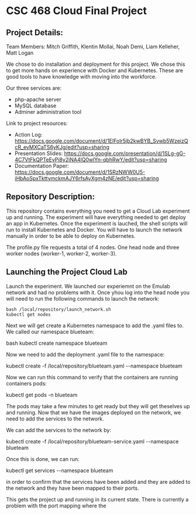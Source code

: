 # CSC 468 Cloud Final Project

## Project Details:
Team Members: Mitch Griffith, Klentin Mollai, Noah Demi, Liam Kelleher, Matt Logan

We chose to do installation and deployment for this project.  We chose this to get more hands on experience with Docker and Kubernetes.  These are good tools to have knowledge with moving into the workforce.  

Our three services are:
* php-apache server
* MySQL database
* Adminer administration tool

Link to project resources:
* Action Log: https://docs.google.com/document/d/1ElFoIr5jb2kwBYB_Svwb5WzeizQcR_evMXCaTS6yKJg/edit?usp=sharing
* Presentation Slides: https://docs.google.com/presentation/d/1SLg-gG-4C7VtFkQPTeEyPi8y2jNA4lQ0wlYn-qbhRwY/edit?usp=sharing
* Documentation Paper: https://docs.google.com/document/d/1SRzNWW0U5-iHbAoSpxTkttymckmAJY6rfsAyXgm4zNE/edit?usp=sharing

## Repository Description:

This repository contains everything you need to get a Cloud Lab experiment up and running.  The experiment will have everything needed to get deploy an app in Kubernetes.  Once the experiment is lauched, the shell scripts will run to install Kubernetes and Docker.  You will have to launch the network manually in order to be able to deploy on Kubernetes.  

The profile.py file requests a total of 4 nodes.  One head node and three worker nodes (worker-1, worker-2, worker-3).  

## Launching the Project Cloud Lab

Launch the experiment.  We launched our experiemnt on the Emulab network and had no problems with it.  Once yhou log into the head node you will need to run the following commands to launch the network:

```cd
bash /local/repository/launch_network.sh
kubectl get nodes
```
Next we will get create a Kubernetes namespace to add the .yaml files to.  We called our namespace blueteam:

bash
kubectl create namespace blueteam

Now we need to add the deployment .yaml file to the namespace:

kubectl create -f /local/repository/blueteam.yaml --namespace blueteam

Now we can run this command to verify that the containers are running containers pods:

kubectl get pods -n blueteam

The pods may take a few minutes to get ready but they will get theselves up and running.  Now that we have the images deployed on the network, we need to add the services to the network.  

We can add the services to the network by: 

kubectl create -f /local/repository/blueteam-service.yaml --namespace blueteam

Once this is done, we can run:

kubectl get services --namespace blueteam

in order to confirm that the services have been added and they are added to the network and they have been mapped to their ports.  

This gets the project up and running in its current state.  There is currently a problem with the port mapping where the 
